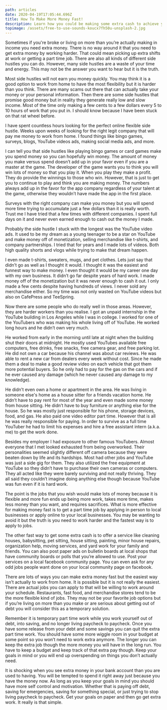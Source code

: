 ```yaml
---
path: articles
date: 2020-04-19T17:05:44.696Z
title: How To Make More Money Fast!
description: Learn how you could be making some extra cash to achieve your goals.
topimage: /assets/free-to-use-sounds-koucx7fh50u-unsplash-2.jpg
---
```

<!--StartFragment-->

Sometimes if you're broke or living on more than you’re actually making in income you need extra money. There is no way around it that you need to get extra money by working harder. That could mean picking up extra shifts at work or getting a part time job. There are also all kinds of different side hustles you can do. However, many side hustles are a waste of your time and energy. This may not be the answer you want to hear but it is the truth.

Most side hustles will not earn you money quickly. You may think it is a good option to work from home to have the most flexibility but it is harder than you think. There are many scams out there that can actually take your money or your personal information. Then there are some side hustles that promise good money but in reality they generate really low and slow income. Most of the time only making a few cents to a few dollars every 5 to 10 hours of work that you put in. I should know because I have been stuck on that rat wheel before.

I have spent countless hours looking for the perfect online flexible side hustle. Weeks upon weeks of looking for the right legit company that will pay me money to work from home. I found things like bingo games, surveys, blogs, YouTube videos ads, making social media ads, and more.

I can tell you that side hustles like playing bingo games or card games make you spend money so you can hopefully win money. The amount of money you make versus spend doesn’t add up in your favor even if you are a master at the game. The developer of the game wants you to think you will win lots of money so that you play it. When you play they make a profit. They do provide the winnings to those who win. However, that is just to get you to continue to play and think you are making money. The numbers always add up in the favor for the app company regardless of your talent at the game, otherwise they wouldn’t have made the app in the first place.

Surveys with the right company can make you money but you will spend more time trying to accumulate just a few dollars than it is really worth. Trust me I have tried that a few times with different companies. I spent full days on it and never even earned enough to cash out the money I made.

Probably the side hustle I stuck with the longest was the YouTube video ads. It used to be my dream as a young teenager to be a star on YouTube and make money off of monetization, selling merchandise like t-shirts, and company partnerships. I tried that for years and I made lots of videos. Both high quality shorts and vlogs while trying to make that dream happen.

I even made t-shirts, sweaters, mugs, and pet clothes. Lets just say that didn’t go as well as I thought it would. I thought it was the easiest and funnest way to make money. I even thought it would be my career one day with my own business. It didn’t go far despite years of hard work. I made money off of the monetization but it was never enough to cash it out. I only made a few cents despite having hundreds of views. I never sold any merchandise either. So my time was not only wasted on YouTube videos but also on CafePress and TeeSpring.

Now there are some people who do really well in those areas. However, they are harder workers than you realise. I got an unpaid internship in the YouTube building in Los Angeles while I was in college. I worked for one of the YouTubers who was making his whole living off of YouTube. He worked long hours and he didn’t own very much.

He worked from early in the morning until late at night when the building shut their doors at midnight. He mostly used YouTubes available free computers, free drinks, free snacks, free camera gear, and free parking lot. He did not own a car because his channel was about car reviews. He was able to rent a new car from dealers every week without cost. Since he made them a deal to make a good review video on each vehicle that got them more potential buyers. So he only had to pay for the gas on the cars and if he ever caused any damage (which he never caused any damage to my knowledge).

He didn’t even own a home or apartment in the area. He was living in someone else's home as a house sitter for a friends vacation home. He didn’t have to pay rent for most of the year and even made some money from house sitting. He didn’t have to buy furniture or anything else for the house. So he was mostly just responsible for his phone, storage devices, food, and gas. He also paid one video editor part time. However that is all he was really responsible for paying. In order to survive as a full time YouTuber he had to limit his expenses and hire a free assistant intern (a.k.a. me) to get the work done.

Besides my employer I had exposure to other famous YouTubers. Almost everyone that I met looked exhausted from being overworked. Their personalities seemed slightly different off camera because they were beaten down by life and its hardships. Most had other jobs and YouTube was just a side gig for them. They also utilized the free equipment at YouTube so they didn’t have to purchase their own cameras or computers. They all acted like they were barely surviving and not really thriving. They all said they couldn’t imagine doing anything else though because YouTube was fun even if it is hard work.

The point is the jobs that you wish would make lots of money because it is flexible and more fun ends up being more work, takes more time, makes less money than you want, and requires sacrifices. What is more effective for making money fast is to get a part time job by applying in person to local businesses or apply online to your local businesses. You may be wanting to avoid it but the truth is you need to work harder and the fastest way is to apply to jobs.

The other fast way to get some extra cash is to offer a service like cleaning houses, babysitting, pet sitting, house sitting, painting, minor house repairs, organization help, moving services, and yard work for your family and friends. You can also post paper ads on bulletin boards at local shops that have community boards or polls that you’re allowed to use. Post your services on a local facebook community page. You can even ask for any odd jobs people want done on your local community page on facebook.

There are lots of ways you can make extra money fast but the easiest way isn’t actually to work from home. It is possible but it is not really the easiest. There are actual jobs you can apply to that will be willing to work around your schedule. Restaurants, fast food, and merchandise stores tend to be the more flexible kind of jobs. They may not be your favorite job options but if you’re living on more than you make or are serious about getting out of debt you will consider this as a temporary solution.

Remember it is temporary part time work while you work yourself out of debt, into saving, and no longer living paycheck to paycheck. Once you have some release from your debt and some savings you can quit the extra part time work. You should have some more wiggle room in your budget at some point so you won’t need to work extra anymore. The longer you can keep the extra job though the more money you will have in the long run. You have to keep a budget and keep track of that extra pay though. Keep your goals in mind or you will end up overspending on things you don’t actually need.

It is shocking when you see extra money in your bank account than you are used to having. You will be tempted to spend it right away just because you have the money now. As long as you keep your goals in mind you should have more self control and motivation. Whether that is paying off debt, saving for emergencies, saving for something special, or just trying to stop living paycheck to paycheck. Get your goals on paper and then go get extra work. It really is that simple.

<!--EndFragment-->